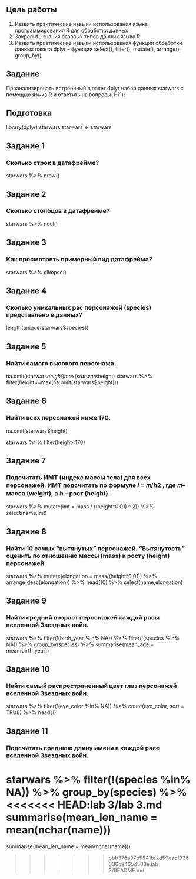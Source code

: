 





## Цель работы

1. Развить практические навыки использования языка программирования R для обработки данных
2. Закрепить знания базовых типов данных языка R
3. Развить пркатические навыки использования функций обработки данных пакета dplyr – функции
select(), filter(), mutate(), arrange(), group_by()


## Задание

Проанализировать встроенный в пакет dplyr набор данных starwars с помощью языка R и ответить на вопросы(1-11):

## Подготовка

library(dplyr)
starwars
starwars <- starwars

## Задание 1
### Сколько строк в датафрейме?
starwars %>% nrow()




## Задание 2
### Сколько столбцов в датафрейме?
starwars %>% ncol()


## Задание 3
### Как просмотреть примерный вид датафрейма?

starwars %>% glimpse()


## Задание 4
### Сколько уникальных рас персонажей (species) представлено в данных?

length(unique(starwars$species))



## Задание 5
### Найти самого высокого персонажа.

na.omit(starwars$height)
max(starwars$height)
starwars %>% filter(height==max(na.omit(starwars$height)))


## Задание 6
### Найти всех персонажей ниже 170.
na.omit(starwars$height)

starwars %>% filter(height<170)

## Задание 7
### Подсчитать ИМТ (индекс массы тела) для всех персонажей. ИМТ подсчитать по формуле 𝐼 = 𝑚/ℎ2 , где 𝑚– масса (weight), а ℎ – рост (height).

starwars %>%
  mutate(imt = mass / ((height*0.01) ^ 2)) %>%
  select(name,imt)


 
## Задание 8
### Найти 10 самых “вытянутых” персонажей. “Вытянутость” оценить по отношению массы (mass) к росту (height) персонажей.
starwars %>%
  mutate(elongation = mass/(height*0.01)) %>%
  arrange(desc(elongation)) %>%
  head(10) %>%
  select(name,elongation)


 
## Задание 9
### Найти средний возраст персонажей каждой расы вселенной Звездных войн.

starwars %>%
  filter(!(birth_year %in% NA)) %>% 
  filter(!(species %in% NA)) %>%
  group_by(species) %>%
  summarise(mean_age = mean(birth_year))


 
## Задание 10
### Найти самый распространенный цвет глаз персонажей вселенной Звездных войн.

starwars %>%
  filter(!(eye_color %in% NA)) %>%
  count(eye_color, sort = TRUE) %>%
  head(1)


 
## Задание 11
### Подсчитать среднюю длину имени в каждой расе вселенной Звездных войн.

starwars %>%
  filter(!(species %in% NA)) %>%
  group_by(species) %>%
<<<<<<< HEAD:lab 3/lab 3.md
  summarise(mean_len_name = mean(nchar(name)))
=======
  summarise(mean_len_name = mean(nchar(name)))




  
 
 
 
>>>>>>> bbb376a97b5541bf2d59eacf936036c2465d583e:lab 3/README.md
